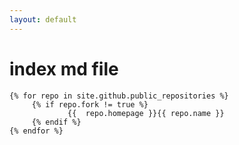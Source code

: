 ```yaml
---
layout: default
---
```

 # index md file

    {% for repo in site.github.public_repositories %}
         {% if repo.fork != true %}
                 {{  repo.homepage }}{{ repo.name }}  
         {% endif %}
    {% endfor %}
